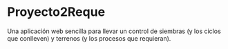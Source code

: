 # Proyecto2Reque
Una aplicación web sencilla para llevar un control de siembras (y los ciclos que conlleven) y terrenos (y los procesos que requieran).
